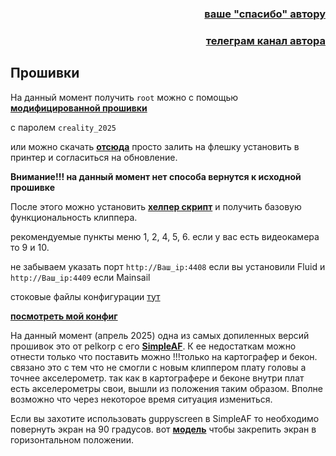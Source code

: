 <h3 align="right"><a href="https://www.tinkoff.ru/rm/yakovleva.irina203/51ZSr71845" target="_blank">ваше "спасибо" автору</a></h3>
<h3 align="right"><a href="https://t.me/tombraider2006" target="_blank">телеграм канал автора</a></h3>

<h2>Прошивки</h2>


На данный момент получить  `root` можно с помощью [**модифицированной прошивки**](https://github.com/zevaryx/ender-5-max-firmware/releases/latest) 

с паролем `creality_2025` 

или можно скачать [**отсюда**](https://disk.yandex.ru/d/h7L09pwSWdJ1uA)  просто залить на флешку установить в принтер и согласиться на обновление.

**Внимание!!! на данный момент нет способа вернутся к исходной прошивке**

После этого можно установить [**хелпер скрипт**](https://guilouz.github.io/Creality-Helper-Script-Wiki/helper-script/helper-script-installation/) и получить базовую функциональность клиппера.

рекомендуемые пункты меню 1, 2, 4, 5, 6. если у вас есть видеокамера то 9 и 10.

не забываем указать порт `http://Ваш_ip:4408` если вы установили Fluid и `http://Ваш_ip:4409`  если Mainsail



стоковые файлы конфигурации [тут](/config/)

[**посмотреть мой конфиг**](/config_my/)

На данный момент (апрель 2025) одна из самых допиленных версий прошивок это от pelkorp с его [**SimpleAF**](https://pellcorp.github.io/creality-wiki/).  К ее недостаткам можно отнести только что поставить можно !!!только на картографер и бекон. связано это с тем что не смогли с новым клиппером плату головы а точнее акселерометр. так как в картографере и беконе внутри плат есть акселерометры свои, вышли из положения таким образом.  Вполне возможно что через некоторое время ситуация измениться.  

Если вы захотите использовать guppyscreen в SimpleAF то необходимо повернуть экран на 90 градусов. вот [**модель**](/mans/Ender5MaxTiltedScreenMount.stl) чтобы закрепить экран в горизонтальном положении.
